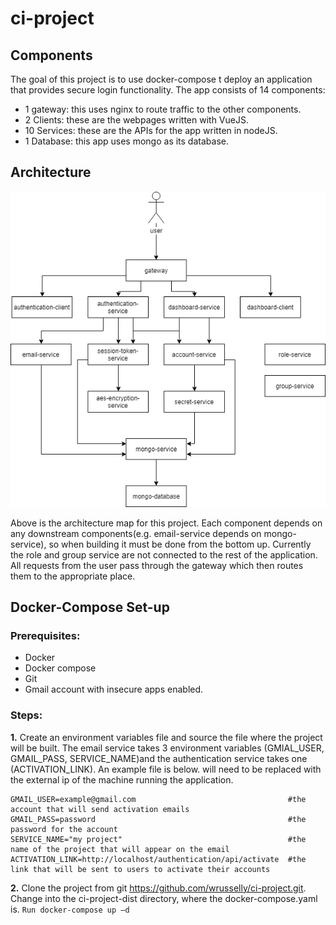 # ci-project

## Components 
The goal of this project is to use docker-compose t deploy an application that provides secure login functionality. The app consists of 14 components: 
*	1 gateway: this uses nginx to route traffic to the other components.
*	2 Clients: these are the webpages written with VueJS.
*	10 Services: these are the APIs for the app written in nodeJS. 
*	1 Database: this app uses mongo as its database.

## Architecture
![Architecture map](https://github.com/wrusselly/ci-project/blob/master/CI-project.png)

Above is the architecture map for this project. Each component depends on any downstream components(e.g. email-service depends on mongo-service), so when building it must be done from the bottom up. Currently the role and group service are not connected to the rest of the application. All requests from the user pass through the gateway which then routes them to the appropriate place. 


## Docker-Compose Set-up 
### Prerequisites:
* Docker 
* Docker compose 
* Git 
* Gmail account with insecure apps enabled. 

### Steps: 
**1.**	Create an environment variables file and source the file where the project will be built. The email service takes 3 environment variables (GMIAL_USER, GMAIL_PASS, SERVICE_NAME)and the authentication service takes one (ACTIVATION_LINK). An example file is below. <localhost> will need to be replaced with the external ip of the machine running the application. 

    GMAIL_USER=example@gmail.com                                  #the account that will send activation emails 
    GMAIL_PASS=password                                           #the password for the account 
    SERVICE_NAME="my project"                                     #the name of the project that will appear on the email 
    ACTIVATION_LINK=http://localhost/authentication/api/activate  #the link that will be sent to users to activate their accounts 

**2.**	Clone the project from git https://github.com/wrusselly/ci-project.git. Change into the ci-project-dist directory, where the docker-compose.yaml is. `Run docker-compose up –d`  


